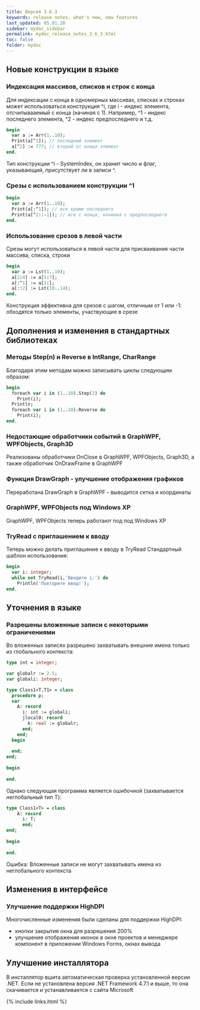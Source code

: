 ```yaml
---
title: Версия 3.6.3
keywords: release notes, what's new, new features
last_updated: 05.01.20
sidebar: mydoc_sidebar
permalink: mydoc_release_notes_3_6_3.html
toс: false
folder: mydoc
---
```


## Новые конструкции в языке

### Индексация массивов, списков и строк с конца

Для индексации с конца в одномерных массивах, списках и строках может использоваться конструкция ^i, где i - индекс элемента, отсчитывааемый с конца (начиная с 1). Например, ^1 - индекс последнего элемента, ^2 - индекс предпоследнего и т.д.

```pascal
begin
  var a := Arr(1..10);
  Print(a[^1]); // последний элемент
  a[^2] := 777; // второй от конца элемент
end.
```

Тип конструкции ^i - SystemIndex, он хранит число и флаг, указывающий, присутствует ли в записи ^.

### Срезы с использованием конструкции ^1
```pascal
begin
  var a := Arr(1..10);
  Print(a[:^1]); // все кроме последнего
  Print(a[^2::-1]); // все с конца, начиная с предпоследнего
end.
```

### Использование срезов в левой части 

Срезы могут использоваться в левой части для присваивания части массива, списка, строки

```pascal
begin
  var a := Lst(1..10);
  a[2:4] := a[5:7];
  a[:^1] := a[1:];
  a[::2] := Lst(10..14); 
end.
```
Конструкция эффективна для срезов с шагом, отличным от 1 или -1: обходятся только элементы, участвующие в срезе 

## Дополнения и изменения в стандартных библиотеках

### Методы Step(n) и Reverse в IntRange, CharRange

Благодаря этим методам можно записывать циклы следующим образом:

```pascal
begin
  foreach var i in (1..10).Step(2) do
    Print(i);
  Println;
  foreach var i in (1..10).Reverse do
    Print(i);
end.
```

### Недостающие обработчики событий в GraphWPF, WPFObjects, Graph3D

Реализованы обработчики OnClose в GraphWPF, WPFObjects, Graph3D, а также обработчик OnDrawFrame в GraphWPF

### Функция DrawGraph - улучшение отображения графиков

Переработана DrawGraph в GraphWPF - выводится сетка и координаты

### GraphWPF, WPFObjects под Windows XP

GraphWPF, WPFObjects теперь работают под под Windows XP

### TryRead с приглашением к вводу 

Теперь можно делать приглашение к вводу в TryRead Стандартный шаблон использования: 

```pascal
begin
  var i: integer;
  while not TryRead(i,'Введите i:') do
    Println('Повторите ввод!');
end.
```

## Уточнения в языке

### Разрешены вложенные записи с некоторыми ограничениями 

Во вложенных записях разрешено захватывать внешние имена только из глобального контекста:
```pascal
type int = integer;

var globalr := 2.5;
var globali: integer;

type Class1<T,T1> = class
  procedure p;
  var
    A: record
      i: int := globali;
      jlocal0: record
        k: real := globalr;
      end;
    end;
  begin
    
  end;  
end;  
  
begin
  
end.
```
Однако следующая программа является ошибочной (захватывается неглобальный тип T):
```pascal
type Class1<T> = class
    A: record
      i: T;
      end;
end;  
  
begin
  
end.
```
Ошибка: Вложенные записи не могут захватывать имена из неглобального контекста

## Изменения в интерфейсе

### Улучшение поддержки HighDPI

Многочисленные изменения были сделаны для поддержки HighDPI:
* кнопки закрытия окна для разрешения 200% 
* улучшение отображения иконок в окне проектов и менеджере компонент в приложении Windows Forms, окнах вывода

## Улучшение инсталлятора

В инсталлятор вшита автоматическая проверка установленной версии .NET. Если не установлена версия .NET Framework 4.7.1 и выше, то она скачивается и устанавливается с сайта Microsoft


{% include links.html %}
